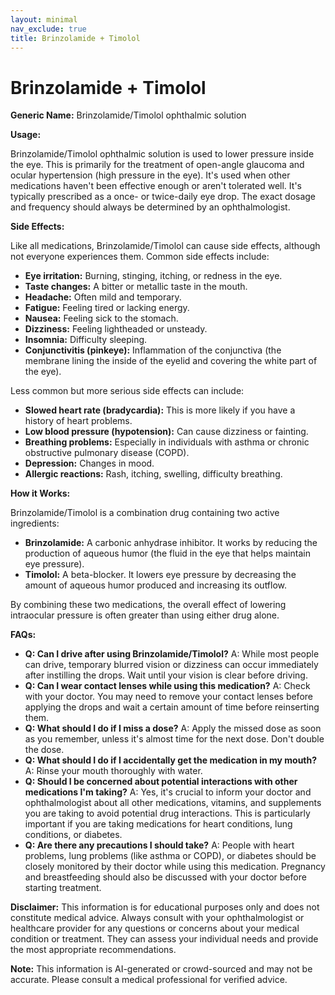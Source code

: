 ```yaml
---
layout: minimal
nav_exclude: true
title: Brinzolamide + Timolol
---
```


# Brinzolamide + Timolol

**Generic Name:** Brinzolamide/Timolol ophthalmic solution

**Usage:**

Brinzolamide/Timolol ophthalmic solution is used to lower pressure inside the eye.  This is primarily for the treatment of open-angle glaucoma and ocular hypertension (high pressure in the eye).  It's used when other medications haven't been effective enough or aren't tolerated well.  It's typically prescribed as a once- or twice-daily eye drop. The exact dosage and frequency should always be determined by an ophthalmologist.

**Side Effects:**

Like all medications, Brinzolamide/Timolol can cause side effects, although not everyone experiences them.  Common side effects include:

* **Eye irritation:** Burning, stinging, itching, or redness in the eye.
* **Taste changes:** A bitter or metallic taste in the mouth.
* **Headache:** Often mild and temporary.
* **Fatigue:** Feeling tired or lacking energy.
* **Nausea:** Feeling sick to the stomach.
* **Dizziness:** Feeling lightheaded or unsteady.
* **Insomnia:** Difficulty sleeping.
* **Conjunctivitis (pinkeye):** Inflammation of the conjunctiva (the membrane lining the inside of the eyelid and covering the white part of the eye).


Less common but more serious side effects can include:

* **Slowed heart rate (bradycardia):**  This is more likely if you have a history of heart problems.
* **Low blood pressure (hypotension):** Can cause dizziness or fainting.
* **Breathing problems:**  Especially in individuals with asthma or chronic obstructive pulmonary disease (COPD).
* **Depression:** Changes in mood.
* **Allergic reactions:**  Rash, itching, swelling, difficulty breathing.


**How it Works:**

Brinzolamide/Timolol is a combination drug containing two active ingredients:

* **Brinzolamide:** A carbonic anhydrase inhibitor.  It works by reducing the production of aqueous humor (the fluid in the eye that helps maintain eye pressure).
* **Timolol:** A beta-blocker. It lowers eye pressure by decreasing the amount of aqueous humor produced and increasing its outflow.

By combining these two medications, the overall effect of lowering intraocular pressure is often greater than using either drug alone.

**FAQs:**

* **Q: Can I drive after using Brinzolamide/Timolol?** A:  While most people can drive, temporary blurred vision or dizziness can occur immediately after instilling the drops. Wait until your vision is clear before driving.
* **Q:  Can I wear contact lenses while using this medication?** A: Check with your doctor. You may need to remove your contact lenses before applying the drops and wait a certain amount of time before reinserting them.
* **Q: What should I do if I miss a dose?** A: Apply the missed dose as soon as you remember, unless it's almost time for the next dose.  Don't double the dose.
* **Q: What should I do if I accidentally get the medication in my mouth?** A: Rinse your mouth thoroughly with water.
* **Q:  Should I be concerned about potential interactions with other medications I'm taking?** A:  Yes, it's crucial to inform your doctor and ophthalmologist about all other medications, vitamins, and supplements you are taking to avoid potential drug interactions. This is particularly important if you are taking medications for heart conditions, lung conditions, or diabetes.
* **Q: Are there any precautions I should take?** A:  People with heart problems, lung problems (like asthma or COPD), or diabetes should be closely monitored by their doctor while using this medication.  Pregnancy and breastfeeding should also be discussed with your doctor before starting treatment.


**Disclaimer:** This information is for educational purposes only and does not constitute medical advice. Always consult with your ophthalmologist or healthcare provider for any questions or concerns about your medical condition or treatment. They can assess your individual needs and provide the most appropriate recommendations.


**Note:** This information is AI-generated or crowd-sourced and may not be accurate. Please consult a medical professional for verified advice.